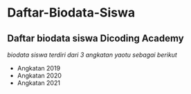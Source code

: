 Daftar-Biodata-Siswa
==
Daftar biodata siswa Dicoding Academy
--
*biodata siswa terdiri dari 3 angkatan yaotu sebagai berikut*
- Angkatan 2019
- Angkatan 2020
- Angkatan 2021
